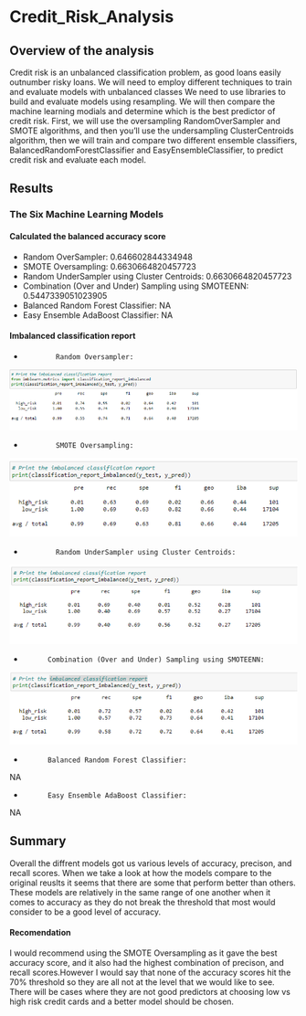 # Credit_Risk_Analysis

## Overview of the analysis
Credit risk is an unbalanced classification problem, as good loans easily outnumber risky loans. We will need to employ different techniques to train and evaluate models with unbalanced classes We need to use libraries to build and evaluate models using resampling. We will then compare the machine learning modials and determine which is the best predictor of credit risk. First, we will use the oversampling RandomOverSampler and SMOTE algorithms, and then you’ll use the undersampling ClusterCentroids algorithm, then we will train and compare two different ensemble classifiers, BalancedRandomForestClassifier and EasyEnsembleClassifier, to predict credit risk and evaluate each model. 


## Results

### The Six Machine Learning Models

#### Calculated the balanced accuracy score
* Random OverSampler: 0.646602844334948
* SMOTE Oversampling: 0.6630664820457723 
* Random UnderSampler using Cluster Centroids: 0.6630664820457723
* Combination (Over and Under) Sampling using SMOTEENN: 0.5447339051023905
* Balanced Random Forest Classifier: NA
* Easy Ensemble AdaBoost Classifier: NA

#### Imbalanced classification report


*             Random Oversampler:
![](https://github.com/Andrew-E-Walters/Credit_Risk_Analysis/blob/main/Random%20Oversampling.png)


*             SMOTE Oversampling:           
![](https://github.com/Andrew-E-Walters/Credit_Risk_Analysis/blob/main/Smote%20oversampling.png)


*             Random UnderSampler using Cluster Centroids:
![](https://github.com/Andrew-E-Walters/Credit_Risk_Analysis/blob/main/Cluster%20Centroids.png)


*           Combination (Over and Under) Sampling using SMOTEENN:
![](https://github.com/Andrew-E-Walters/Credit_Risk_Analysis/blob/main/combo%20over%20and%20under.png)


*           Balanced Random Forest Classifier:
NA


*           Easy Ensemble AdaBoost Classifier: 
NA

## Summary

Overall the diffrent models got us various levels of accuracy, precison, and recall scores. When we take a look at how the models compare to the original reuslts it seems that there are some that perform better than others. These models are relatively in the same range of one another when it comes to accuracy as they do not break the threshold that most would consider to be a good level of accuracy. 

#### Recomendation
I would recommend using the SMOTE Oversampling as it gave the best accuracy score, and it also had the highest combination of precison, and recall scores.However I would say that none of the accuracy scores hit the 70% threshold so they are all not at the level that we would like to see. There will be cases where they are not good predictors at choosing low vs high risk credit cards and a better model should be chosen. 
